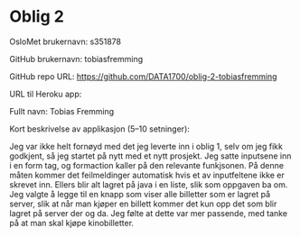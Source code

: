 Oblig 2
=======
OsloMet brukernavn: s351878

GitHub brukernavn: tobiasfremming

GitHub repo URL: https://github.com/DATA1700/oblig-2-tobiasfremming

URL til Heroku app: 

Fullt navn: Tobias Fremming

Kort beskrivelse av applikasjon (5–10 setninger):

Jeg var ikke helt fornøyd med det jeg leverte inn i oblig 1, 
selv om jeg fikk godkjent, så jeg startet på nytt med et nytt prosjekt. 
Jeg satte inputsene inn i en form tag, og formaction kaller på 
den relevante funkjsonen. På denne måten kommer det feilmeldinger 
automatisk hvis et av inputfeltene ikke er skrevet inn. 
Ellers blir alt lagret på java i en liste, slik som oppgaven ba om.
Jeg valgte å legge til en knapp som viser alle billetter som er lagret 
på server, slik at når man kjøper en billett kommer det kun
opp det som blir lagret på server der og da. 
Jeg følte at dette var mer passende, med tanke på at man skal 
kjøpe kinobilletter. 